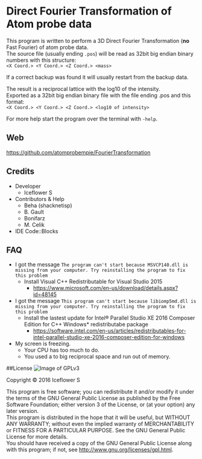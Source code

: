 # Direct Fourier Transformation of Atom probe data

This program is written to perform a 3D Direct Fourier Transformation (**no** Fast Fourier) of atom probe data.  
The source file (usually ending `.pos`) will be read as 32bit big endian binary numbers with this structure:  
`<X Coord.> <Y Coord.> <Z Coord.> <mass>`

If a correct backup was found it will usually restart from the backup data.

The result is a reciprocal lattice with the log10 of the intensity.  
Exported as a 32bit big endian binary file with the file ending .pos and this format:  
`<X Coord.> <Y Coord.> <Z Coord.> <log10 of intensity>`

For more help start the program over the terminal with `-help`.

## Web
https://github.com/atomprobempie/FourierTransformation

## Credits
- Developer
  - Iceflower S
- Contributors & Help
  - Beha (shacknetisp)
  - B. Gault
  - Bonifarz
  - M. Celik
- IDE
	Code::Blocks

## FAQ
- I got the message `The program can't start because MSVCP140.dll is missing from your computer. Try reinstalling the program to fix this problem`
  - Install Visual C++ Redistributable for Visual Studio 2015
    - https://www.microsoft.com/en-us/download/details.aspx?id=48145
- I got the message `This program can't start because libiomp5md.dll is missing from your computer. Try reinstalling the program to fix this problem`
  - Install the lastest update for Intel® Parallel Studio XE 2016 Composer Edition for C++ Windows* redistributabe package 
    - https://software.intel.com/en-us/articles/redistributables-for-intel-parallel-studio-xe-2016-composer-edition-for-windows
- My screen is freezing.
  - Your CPU has too much to do.
  - You used a to big reciprocal space and run out of memory.

##License
![Image of GPLv3](http://www.gnu.org/graphics/gplv3-127x51.png)

Copyright  ©  2016  Iceflower S

This program is free software; you can redistribute it and/or modify it under the terms of the GNU General Public License as published by the Free Software Foundation; either version 3 of the License, or (at your option) any later version.  
This program is distributed in the hope that it will be useful, but WITHOUT ANY WARRANTY; without even the implied warranty of MERCHANTABILITY or FITNESS FOR A PARTICULAR PURPOSE. See the GNU General Public License for more details.  
You should have received a copy of the GNU General Public License along with this program; if not, see <http://www.gnu.org/licenses/gpl.html>.